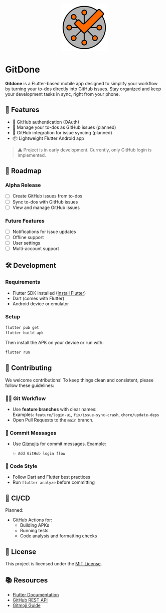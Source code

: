 <p align="center">
  <img src="assets/icons/app/gitdone.svg" alt="gitdone logo" width="150"/>
</p>

# GitDone

**Gitdone** is a Flutter-based mobile app designed to simplify your workflow by turning your to-dos
directly into GitHub issues. Stay organized and keep your development tasks in sync, right from your
phone.

## 🚀 Features

- 🔐 GitHub authentication (OAuth)
- 📝 Manage your to-dos as GitHub issues (planned)
- 🔄 GitHub integration for issue syncing (planned)
- 📦 Lightweight Flutter Android app

> ⚠️ Project is in early development. Currently, only GitHub login is implemented.

## 📅 Roadmap

### Alpha Release

- [ ] Create GitHub issues from to-dos
- [ ] Sync to-dos with GitHub issues
- [ ] View and manage GitHub issues

### Future Features

- [ ] Notifications for issue updates
- [ ] Offline support
- [ ] User settings
- [ ] Multi-account support

## 🛠️ Development

### Requirements

- Flutter SDK installed ([Install Flutter](https://docs.flutter.dev/get-started/install))
- Dart (comes with Flutter)
- Android device or emulator

### Setup

```bash
flutter pub get
flutter build apk
```

Then install the APK on your device or run with:

```bash
flutter run
```

## 🤝 Contributing

We welcome contributions! To keep things clean and consistent, please follow these guidelines:

### 🧑‍💻 Git Workflow

-   Use **feature branches** with clear names:  
    Examples: `feature/login-ui`, `fix/issue-sync-crash`, `chore/update-deps`
-   Open Pull Requests to the `main` branch.

### 📝 Commit Messages

- Use [Gitmojis](https://gitmoji.dev/) for commit messages.
  Example:
  ```
  ✨ Add GitHub login flow
  ```

### 📐 Code Style

- Follow Dart and Flutter best practices
- Run `flutter analyze` before committing

## 🧪 CI/CD

Planned:

- GitHub Actions for:
    - Building APKs
    - Running tests
    - Code analysis and formatting checks

## 📄 License

This project is licensed under the [MIT License](LICENSE).

## 📚 Resources

- [Flutter Documentation](https://flutter.dev/docs)
- [GitHub REST API](https://docs.github.com/en/rest)
- [Gitmoji Guide](https://gitmoji.dev/)
